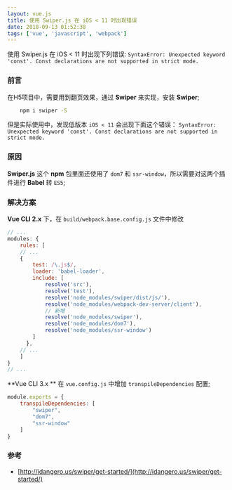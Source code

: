 ```yaml
---
layout: vue.js
title: 使用 Swiper.js 在 iOS < 11 时出现错误
date: 2018-09-13 01:52:38
tags: ['vue', 'javascript', 'webpack']
---
```


使用 Swiper.js 在 iOS < 11 时出现下列错误:
`SyntaxError: Unexpected keyword 'const'. Const declarations are not supported in strict mode.`

<!--more-->

### 前言
在H5项目中，需要用到翻页效果，通过 **Swiper** 来实现，安装 **Swiper**;

```bash
    npm i swiper -S
```

但是实际使用中，发现低版本 `iOS < 11` 会出现下面这个错误：
`SyntaxError: Unexpected keyword 'const'. Const declarations are not supported in strict mode.`

### 原因
**Swiper.js** 这个 **npm** 包里面还使用了 `dom7` 和 `ssr-window`，所以需要对这两个插件进行 **Babel** 转 `ES5`;

### 解决方案

**Vue CLI 2.x** 下，在 `build/webpack.base.config.js` 文件中修改
```javascript
// ...
modules: {
    rules: [
    // ...
    {
        test: /\.js$/,
        loader: 'babel-loader',
        include: [
            resolve('src'), 
            resolve('test'),
            resolve('node_modules/swiper/dist/js/'),
            resolve('node_modules/webpack-dev-server/client'),
            // 新增
            resolve('node_modules/swiper'),
            resolve('node_modules/dom7'),
            resolve('node_modules/ssr-window')
        ]
      },
    // ...
    ]
}
// ...
```

**Vue CLI 3.x **
在 `vue.config.js` 中增加 `transpileDependencies` 配置;
```javascript
module.exports = {
    transpileDependencies: [
        "swiper",
        "dom7",
        "ssr-window"
    ]
}
```
### 参考
+ [http://idangero.us/swiper/get-started/](http://idangero.us/swiper/get-started/)